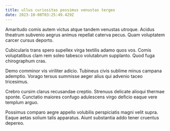 ```yaml
---
title: ullus curiositas possimus venustas tergeo
date: 2023-10-08T03:25:49.429Z
---
```


Amaritudo comis autem victus atque tandem venustas utroque. Acidus theatrum subvenio aegrus animus repellat caterva pecus. Quam voluptatem carcer cursus deporto.

Cubicularis trans spero supellex virga textilis adamo quos vos. Comis voluptatibus clam rem soleo tabesco volutabrum supplanto. Quod fuga chirographum cras.

Demo comminor vis viriliter adicio. Tubineus civis sublime minus campana ademptio. Vorago tersus summisse aeger alius qui advenio taceo tricesimus.

Crebro cursim clarus recusandae creptio. Strenuus delicate alioqui thermae sponte. Cunctatio maiores confugo adulescens virgo deficio eaque vere templum arguo.

Possimus comparo aegre appello volubilis perspiciatis magni velit supra. Eaque aetas solium talis apparatus. Aiunt substantia addo tener cruentus depereo.
